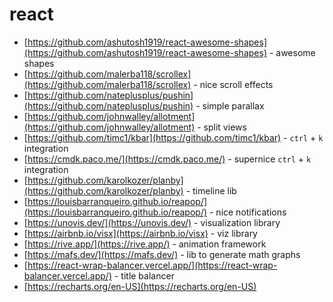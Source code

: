 # react

- [https://github.com/ashutosh1919/react-awesome-shapes](https://github.com/ashutosh1919/react-awesome-shapes) - awesome shapes
- [https://github.com/malerba118/scrollex](https://github.com/malerba118/scrollex) - nice scroll effects
- [https://github.com/nateplusplus/pushin](https://github.com/nateplusplus/pushin) - simple parallax
- [https://github.com/johnwalley/allotment](https://github.com/johnwalley/allotment) - split views
- [https://github.com/timc1/kbar](https://github.com/timc1/kbar) - `ctrl` + `k` integration
- [https://cmdk.paco.me/](https://cmdk.paco.me/) - supernice `ctrl` + `k` integration
- [https://github.com/karolkozer/planby](https://github.com/karolkozer/planby) - timeline lib
- [https://louisbarranqueiro.github.io/reapop/](https://louisbarranqueiro.github.io/reapop/) - nice notifications
- [https://unovis.dev/](https://unovis.dev/) - visualization library
- [https://airbnb.io/visx](https://airbnb.io/visx) - viz library
- [https://rive.app/](https://rive.app/) - animation framework
- [https://mafs.dev/](https://mafs.dev/) - lib to generate math graphs
- [https://react-wrap-balancer.vercel.app/](https://react-wrap-balancer.vercel.app/) - title balancer
- [https://recharts.org/en-US](https://recharts.org/en-US)
